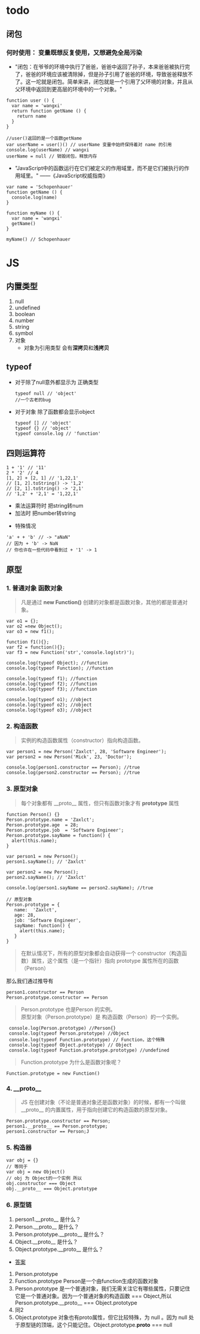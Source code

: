 # todo
## 闭包
### 何时使用： 变量既想反复使用，又想避免全局污染
+ "闭包：在爷爷的环境中执行了爸爸，爸爸中返回了孙子，本来爸爸被执行完了，爸爸的环境应该被清除掉，但是孙子引用了爸爸的环境，导致爸爸释放不了。这一坨就是闭包。简单来讲，闭包就是一个引用了父环境的对象，并且从父环境中返回到更高层的环境中的一个对象。"
~~~
function user () {
  var name = 'wangxi'
  return function getName () {
    return name
  }
}

//user()返回的是一个函数getName
var userName = user()() // userName 变量中始终保持着对 name 的引用
console.log(userName) // wangxi
userName = null // 销毁闭包，释放内存
~~~
+ "JavaScript中的函数运行在它们被定义的作用域里，而不是它们被执行的作用域里。" ——《JavaScript权威指南》
~~~
var name = 'Schopenhauer'
function getName () {
  console.log(name)
}

function myName () {
  var name = 'wangxi'
  getName()
}

myName() // Schopenhauer
~~~

# JS
## 内置类型
  1. null
  2. undefined
  3. boolean
  4. number
  5. string 
  6. symbol
  7. 对象  
      + 对象为引用类型 会有**深拷贝**和**浅拷贝**  
## typeof
  + 对于除了null意外都显示为 正确类型
    ~~~
    typeof null // 'object' 
    //一个古老的bug
    ~~~
  + 对于对象 除了函数都会显示object 
    ~~~
    typeof [] // 'object'
    typeof {} // 'object'
    typeof console.log // 'function'
    ~~~
## 四则运算符
  ~~~
  1 + '1' // '11'
  2 * '2' // 4
  [1, 2] + [2, 1] // '1,22,1'
  // [1, 2].toString() -> '1,2'
  // [2, 1].toString() -> '2,1'
  // '1,2' + '2,1' = '1,22,1'
  ~~~
  + 乘法运算符时 把string转num
  + 加法时 把number转string  
    
  * 特殊情况
  ~~~
  'a' + + 'b' // -> "aNaN"
  // 因为 + 'b' -> NaN
  // 你也许在一些代码中看到过 + '1' -> 1
  ~~~
## 原型
### 1. 普通对象 函数对象
> 凡是通过 **new Function()** 创建的对象都是函数对象，其他的都是普通对象。
~~~
var o1 = {}; 
var o2 =new Object();
var o3 = new f1();

function f1(){}; 
var f2 = function(){};
var f3 = new Function('str','console.log(str)');

console.log(typeof Object); //function 
console.log(typeof Function); //function  

console.log(typeof f1); //function 
console.log(typeof f2); //function 
console.log(typeof f3); //function   

console.log(typeof o1); //object 
console.log(typeof o2); //object 
console.log(typeof o3); //object
~~~
### 2. 构造函数 
> 实例的构造函数属性（constructor）指向构造函数。
~~~
var person1 = new Person('Zaxlct', 28, 'Software Engineer');
var person2 = new Person('Mick', 23, 'Doctor');

console.log(person1.constructor == Person); //true
console.log(person2.constructor == Person); //true
~~~
### 3. 原型对象
> 每个对象都有 \_\_proto__ 属性，但只有函数对象才有 **prototype** 属性
~~~
function Person() {}
Person.prototype.name = 'Zaxlct';
Person.prototype.age  = 28;
Person.prototype.job  = 'Software Engineer';
Person.prototype.sayName = function() {
  alert(this.name);
}
  
var person1 = new Person();
person1.sayName(); // 'Zaxlct'

var person2 = new Person();
person2.sayName(); // 'Zaxlct'

console.log(person1.sayName == person2.sayName); //true

// 原型对象
Person.prototype = {
   name:  'Zaxlct',
   age: 28,
   job: 'Software Engineer',
   sayName: function() {
     alert(this.name);
   }
}
~~~
> 在默认情况下，所有的原型对象都会自动获得一个 constructor（构造函数）属性，这个属性（是一个指针）指向 prototype 属性所在的函数（Person）  

那么我们通过推导有
~~~
person1.constructor == Person  
Person.prototype.constructor == Person
~~~
> Person.prototype 也是Person 的实例。  
原型对象（Person.prototype）是 构造函数（Person）的一个实例。

~~~
 console.log(Person.prototype) //Person{}
 console.log(typeof Person.prototype) //Object
 console.log(typeof Function.prototype) // Function，这个特殊
 console.log(typeof Object.prototype) // Object
 console.log(typeof Function.prototype.prototype) //undefined
~~~
> Function.prototype 为什么是函数对象呢？
~~~
Function.prototype = new Function()
~~~
### 4. \_\_proto__
> JS 在创建对象（不论是普通对象还是函数对象）的时候，都有一个叫做__proto__ 的内置属性，用于指向创建它的构造函数的原型对象。
~~~
Person.prototype.constructor == Person;
person1.__proto__ == Person.prototype;
person1.constructor == Person;J
~~~
### 5. 构造器
~~~
var obj = {}
// 等同于
var obj = new Object()
// obj 为 Object的一个实例 所以
obj.constructor === Object
obj.__proto__ === Object.prototype
~~~
### 6. 原型链
1. person1.\_\_proto__ 是什么？
2. Person.\_\_proto__ 是什么？
3. Person.prototype.\_\_proto__ 是什么？
4. Object.\_\_proto__ 是什么？
5. Object.prototype.\_\_proto__ 是什么？
+ [答案](https://www.jianshu.com/p/652991a67186)
1. Person.prototype
2. Function.prototype Person是一个由function生成的函数对象
3. Person.prototype 是一个普通对象，我们无需关注它有哪些属性，只要记住它是一个普通对象。因为一个普通对象的构造函数 === Object,所以 Person.prototype.\_\_proto__ === Object.prototype
4. 同2
5. Object.prototype 对象也有proto属性，但它比较特殊，为 null 。因为 null 处于原型链的顶端，这个只能记住。Object.prototype.__proto__ === null